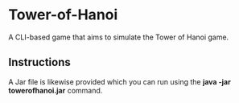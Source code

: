 # Tower-of-Hanoi
A CLI-based game that aims to simulate the Tower of Hanoi game.

## Instructions
A Jar file is likewise provided which you can run using the **java -jar towerofhanoi.jar** command.
